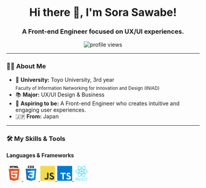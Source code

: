 <h1 align="center">
  Hi there 👋, I'm Sora Sawabe!
</h1>
<h3 align="center">A Front-end Engineer focused on UX/UI experiences.</h3>

<p align="center">
  <img src="https://komarev.com/ghpvc/?username=Sor03-JP&label=Profile%20views&color=0e75b6&style=flat" alt="profile views" />
</p>

---

### 👨‍💻 About Me

- 🏢 **University:** Toyo University, 3rd year<br>
  <sub>Faculty of Information Networking for Innovation and Design (INIAD)</sub>
- 📚 **Major:** UX/UI Design & Business
- 🎯 **Aspiring to be:** A Front-end Engineer who creates intuitive and engaging user experiences.
- 🇯🇵 **From:** Japan

---

### 🛠️ My Skills & Tools

#### Languages & Frameworks
<p align="left">
  <a href="https://developer.mozilla.org/en-US/docs/Web/HTML" target="_blank" rel="noreferrer">
    <img src="https://raw.githubusercontent.com/devicons/devicon/master/icons/html5/html5-original-wordmark.svg" alt="html5" width="40" height="40"/>
  </a>
  <a href="https://developer.mozilla.org/en-US/docs/Web/CSS" target="_blank" rel="noreferrer">
    <img src="https://raw.githubusercontent.com/devicons/devicon/master/icons/css3/css3-original-wordmark.svg" alt="css3" width="40" height="40"/>
  </a>
  <a href="https://developer.mozilla.org/en-US/docs/Web/JavaScript" target="_blank" rel="noreferrer">
    <img src="https://raw.githubusercontent.com/devicons/devicon/master/icons/javascript/javascript-original.svg" alt="javascript" width="40" height="40"/>
  </a>
  <a href="https://www.typescriptlang.org/" target="_blank" rel="noreferrer">
    <img src="https://raw.githubusercontent.com/devicons/devicon/master/icons/typescript/typescript-original.svg" alt="typescript" width="40" height="40"/>
  </a>
  <a href="https://react.dev/" target="_blank" rel="noreferrer">
    <img src="https://raw.githubusercontent.com/devicons/devicon/master/icons/react/react-original-wordmark.svg" alt="react" width="40" height="40"/>
  </a>
  <a href="https://remix.run/" target="_blank" rel="noreferrer">
    <img src="
